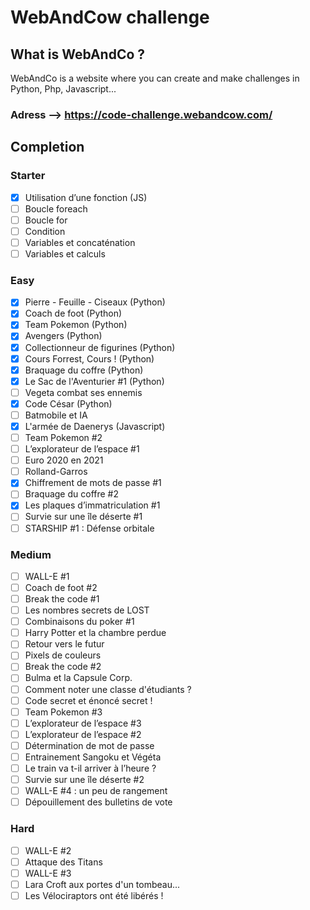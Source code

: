 # WebAndCow challenge

## What is WebAndCo ?

WebAndCo is a website where you can create and make challenges in Python, Php, Javascript...

### Adress --> https://code-challenge.webandcow.com/

## Completion

### Starter

- [x] Utilisation d’une fonction (JS)
- [ ] Boucle foreach
- [ ] Boucle for
- [ ] Condition
- [ ] Variables et concaténation
- [ ] Variables et calculs

### Easy

- [x] Pierre - Feuille - Ciseaux (Python)
- [x] Coach de foot (Python)
- [x] Team Pokemon (Python)
- [x] Avengers (Python)
- [x] Collectionneur de figurines (Python)
- [x] Cours Forrest, Cours ! (Python)
- [x] Braquage du coffre (Python)
- [x] Le Sac de l'Aventurier #1 (Python)
- [ ] Vegeta combat ses ennemis
- [x] Code César (Python)
- [ ] Batmobile et IA
- [x] L'armée de Daenerys (Javascript)
- [ ] Team Pokemon #2
- [ ] L’explorateur de l’espace #1
- [ ] Euro 2020 en 2021
- [ ] Rolland-Garros
- [x] Chiffrement de mots de passe #1
- [ ] Braquage du coffre #2
- [x] Les plaques d’immatriculation #1
- [ ] Survie sur une île déserte #1
- [ ] STARSHIP #1 : Défense orbitale

### Medium

- [ ] WALL-E #1
- [ ] Coach de foot #2
- [ ] Break the code #1
- [ ] Les nombres secrets de LOST
- [ ] Combinaisons du poker #1
- [ ] Harry Potter et la chambre perdue
- [ ] Retour vers le futur
- [ ] Pixels de couleurs
- [ ] Break the code #2
- [ ] Bulma et la Capsule Corp.
- [ ] Comment noter une classe d'étudiants ?
- [ ] Code secret et énoncé secret !
- [ ] Team Pokemon #3
- [ ] L’explorateur de l’espace #3
- [ ] L’explorateur de l’espace #2
- [ ] Détermination de mot de passe
- [ ] Entrainement Sangoku et Végéta
- [ ] Le train va t-il arriver à l’heure ?
- [ ] Survie sur une île déserte #2
- [ ] WALL-E #4 : un peu de rangement
- [ ] Dépouillement des bulletins de vote

### Hard

- [ ] WALL-E #2
- [ ] Attaque des Titans
- [ ] WALL-E #3
- [ ] Lara Croft aux portes d'un tombeau...
- [ ] Les Vélociraptors ont été libérés !
